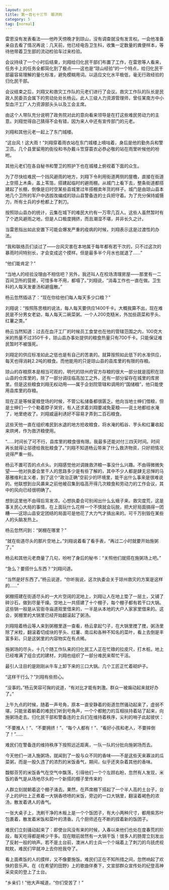```yaml
---
layout: post
title: 第一百七十三节　赈济网
category: 5
tag: [normal]
---
```


雷恩没有发表看法――他昨天傍晚才到琼山，没有调查就没有发言权。一会他准备亲自去看了情况再说：几天前，他已经电告卫生科，收集一定数量的粪便样本，等待他带着卫生部的流动检验车过来检验。

会议持续了一个小时后结束，刘翔给归化民干部们布置了工作，在雷恩等人看来，任务卡上的任务全都简化到了极点――这也是“琼山经验”的一个特点，给归化民干部最容易理解的量化标准，避免模糊用词。以适应文化水平极低，毫无行政经验的归化民干部。

会议结束之后，刘翔又和救灾工作队的元老们进行了会议。救灾工作队的队长是民政人民委员会属下的劳动处处长杨云。此人三级人力资源管理师，曾任某南方中小型血汗工厂人力资源部头头以及工会主席。

由这个人带队充分说明了政务院对此的意向看来领导是在打这些难民劳动力的主意。刘翔觉得自己猜得不会有错，因为来人中还有宣传部门的元老。

刘翔和其他元老一起上了东门城楼。

“这台风！这大雨！”刘翔穿着雨衣站在东门城楼上嘀咕着，身后是他的勤务兵和警卫员。几个县里留用妁衙役和书办戴斗笠穿蓑衣必恭必敬的站在雨里听候他的吩咐。

其他元老们在各自秘书和警卫的照护下也在城楼上俯视着下面的众生。

为了尽快给难民一个挡风避雨的地方，刘翔下令利用街道两侧的屋檐，直接在街道上空搭上木条，盖上苇箔，搭建起临时的避雨棚。从城门上看下去，整条街道都搭建起了长棚，倒像是旧时空某些县城里过年搭棚卖年货的样子。城门是由琼山县本地几个卫所的军户中选拔改编成的琼山县警备连的士兵把守着。为了充分保持威慑力，所有士兵的步枪都上了刺刀。

按照琼山县办的统计，云集在城下的难民大约有一万零几百人。这些人虽然暂时有了个遮风避雨之地，但是人口极度拥挤，而且潮湿不堪，并非长久之计。

当雷恩指出如此安置下可能会爆发严重的疫病的时候，刘翔表示这是过渡性的办法。

“我和联络员们谈过了――台风灾害在本地属于每年都有若干次的，只不过这次的暴雨时间特别长，才会变成这个摸样。但是最多半个月水也就退了……”

“他们能肯定？”

“当地人的经验没理由不相信吧？另外，我还叫人在校场清理房屋――那里有一二百间卫所的营房，可惜多年不用，都塌了。”刘翔说，“消毒工作也一直在做。卫生科的人每天发姜汤和避瘟散。”

杨云忽然插话了：“现在你给他们每人每天多少口粮？”

刘翔说：“按照陈思根的说法，每人每天要供应1400千卡。大概我算不出，现在难民是不分男女老幼，每人每天二碗菜粥。一个人200克糙米，外加些蔬菜和芋头、红薯之类。”

杨云当然知道：过去在血汗工厂的时候员工食堂也在他的管辖范围之内，100克大米的热量不过350千卡，琼山县办事处提供的粮食热量只有700千卡。只能保证难民暂时不被饿死。

刘翔定的供应标准如此之低也是有自己的苦衷的。就算按照如此低下的水准供应，每天也得消耗2.2吨的粮食。而他能用的只是琼山县的县库里的有限的存粮。

琼山的存粮原本是相当可观的，明代的琼州府官方存粮的很大一部分就是囤积在琼山县的仓库里的，除了一部分调往临高加工之外，还有一部分留存在城里的库房里。但是这些粮食刘翔无权动用――属于企划院管辖和调用的“国储粮”，他只能使用县库里的存粮。

现在正是等候夏粮登场的时候，不管公私储备都很匮乏。他向当地士绅们借粮，但是士绅们一个个勒着脖子哭穷，有人还求着刘翔要减免夏粮――说土地都给水淹了，地里绝收了。刘翔威逼利诱好不容易才弄到二百石粮食。

这些天他一直在组织难民到水退的地方抢收粮食，将水淹的稻谷、芋头和红薯收起来烘烤，作为救济粮使用。

“……时间长了可不行，县库里的粮食很有限。我最多还能对付三四天时间。时间再长就得让邬德给我批粮食了。”刘翔不知道杨云带来了什么救济物资，只好把情况说得严重一些。

杨云不置可否的点点头。刘翔感觉他对调拨救济粮一事没什么兴趣。不由得微微失望――他对执委会里干人的思路多少是有些了解的，其中不少人都是肆无忌惮的马基雅维利主义者，到了这个“政治正确”空前少的环境里，能干出什么事来是很难说的。他联想到台风袭来之前他被召集到临高开得几次粮食和劳动力的工作会议，其中的风向已经很明确了。

想到这里他不由得后背发凉。心想执委会可别闹出什么幺蛾子来。救灾度荒，这是事关民心大局的事情，在上面玩什么花样一个不慎就会玩脱，把大好局面搞得一团糟――这琼山县安定团结的局面可是他花了大力气才搞出来的。可千万别毁在某些人的头脑发热上。

杨云忽然问到：“粥棚在哪里？”

“就在街道尽头的那片空地上。”刘翔说着看了看手表，“再过二小时就要开始施粥了。”

杨云和其他元老商量了几句，吩咐了身后的秘书：“关照他们就搭在施粥场上吧。”

“急么？要搭什么东西？”刘翔问道。

“当然是好东西了。”杨云说道，“你听我说，这次执委会关于琼州救灾的方案是这样的……”

粥棚搭建在街道尽头的一大片空阔的泥地上，刘翔让人在地上垫了一层土，又铺了碎沙石，做到尽量干燥。空地上一共搭建了十个棚子，每个棚子都有若干口大锅。这些锅一般是从官衙寺庙道观里借来的，一半是从本地的大户人家家里借来的。这会，粥棚里的大锅里已经开始翻滚起了粥汤。

刘翔陪着杨云等人来到粥棚里逐一查看，杨云拿起勺子，在大锅里搅了搅，粥汤里除了米粒，翻滚着切成块的芋头、红薯、南瓜和各种不知名的菜叶，看上去倒是丰富多彩。只是这粥里的内容物实在有点稀。

施粥场的尽头，十几个随工作队来的归化民工人正在忙碌的拉皮尺，打木桩。地上已经堆满了组合式的建材，刘翔也组织了一部分难民来帮忙干活。

最引人注目的是刚刚从牛车上卸下来的三口大锅。几个工匠正忙着砌炉子。

“这样干行么？”刘翔有些担心。

“没事的。”杨云笑容可掬的说道，“有对比才能有刺激。群众一被煽动起来就好办了。”

上午九点的时候，随着一声号角，原本一直安静着的街道忽然骚动起来了，虚弱不堪，只能坐着躺着的难民们听到号角声，一个个都勉力的互相扶持着站了起来，向施粥场走去。归化民干部和警备连的士兵们在维持着秩序，尖利的哨子此起彼伏：

“不要推人！”、“不要拥挤！”、“每个人都有！”、“看好小孩和老人，不要摔倒了！”……

难民们在警备连的维持秩序下按照远近距离，一队一队的分批向施粥场而去。

今天他们一进入施粥场，就闻到了一股与众不同的香味――不是这些天来寡淡的瓜菜粥，而是一股久违了的浓烈的米饭香气，期间，似乎还夹杂着其他的香味。

馥郁芬芳的米饭香气在空气中飘荡，引得他们一个个左顾右盼，忽然有人发现，米饭的香气是从场地尽头的一个新搭的棚子里传来的

人群立刻就朝着这个棚子涌去。果然，在芦席棚下搭起了一个半人高的土台子，台子上的炉灶上正煮着一大锅香喷喷的米饭，旁边的一口大锅里，翻滚着褐色的浓汤，散发着诱人的香气。

一张大桌子上，洗刷干净的木板上是一个个饭团子，有大小两种尺寸，都用紫苏叶包裹着，散发着米饭和菜叶的清香。几个厨师还在不断的捏着新的饭团子。

难民们立刻骚动起来了：即使台风没有来的时候，入春以来他们也处在度春荒的阶段，每天吃得都是稀少干多。现在眼前居然有一大锅干饭！很多人的肠胃立刻发出了反射一般的响声。若不是土台前，澳洲人的士兵一个个端着上了刺刀的鸟铳虎视眈眈，难民们早就冲上去你抢我夺了。

看上面煮饭的人的摸样，又不像要施饭。难民们正在不知所措之间，忽然响起了欢快的音乐声。在《在希望的田野》上的歌曲伴奏下，文宣部群众宣传处的纪登高神采奕奕的登上了土台。

“乡亲们！”他大声喊道，“你们受苦了！”